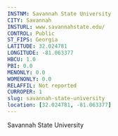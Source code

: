 ```yaml
---
INSTNM: Savannah State University
CITY: Savannah
INSTURL: www.savannahstate.edu/
CONTROL: Public
ST_FIPS: Georgia
LATITUDE: 32.024781
LONGITUDE: -81.063377
HBCU: 1.0
PBI: 0.0
MENONLY: 0.0
WOMENONLY: 0.0
RELAFFIL: Not reported
CURROPER: 1
slug: savannah-state-university
location: [32.024781, -81.063377]
---
```

Savannah State University